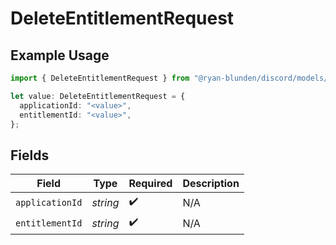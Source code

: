 # DeleteEntitlementRequest

## Example Usage

```typescript
import { DeleteEntitlementRequest } from "@ryan-blunden/discord/models/operations";

let value: DeleteEntitlementRequest = {
  applicationId: "<value>",
  entitlementId: "<value>",
};
```

## Fields

| Field              | Type               | Required           | Description        |
| ------------------ | ------------------ | ------------------ | ------------------ |
| `applicationId`    | *string*           | :heavy_check_mark: | N/A                |
| `entitlementId`    | *string*           | :heavy_check_mark: | N/A                |